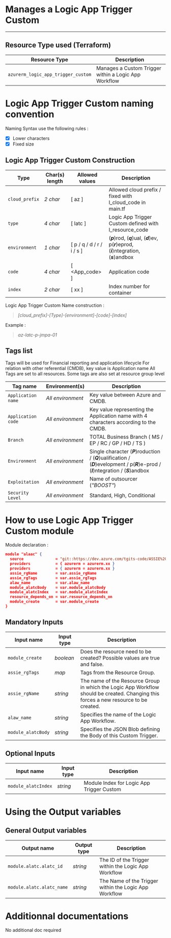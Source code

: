 # Manages a Logic App Trigger Custom


---

## Resource Type used (Terraform)

| Resource Type                      | Description                                          |
|------------------------------------|------------------------------------------------------|
| `azurerm_logic_app_trigger_custom` | Manages a Custom Trigger within a Logic App Workflow |


# Logic App Trigger Custom naming convention

Naming Syntax use the following rules :

- [x] Lower characters
- [x] Fixed size

## Logic App Trigger Custom Construction

| Type           | Char(s) length | Allowed values            | Description                                                                                    |
|----------------|----------------|---------------------------|------------------------------------------------------------------------------------------------|
| `cloud_prefix` | _2 char_       | [ az ]                    | Allowed cloud prefix / fixed with l_cloud_code in main.tf                                      |
| `type`         | _4 char_       | [ latc ]                  | Logic App Trigger Custom defined with l_resource_code                                          |
| `environment`  | _1 char_       | [ p / q / d / r / i / s ] | (**_p_**)rod, (**_q_**)ual, (**_d_**)ev, p(**_r_**)eprod, (**_i_**)ntegration, (**_s_**)andbox |
| `code`         | _4 char_       | [ <App_code> ]            | Application code                                                                               |
| `index`        | _2 char_       | [ xx ]                    | Index number for container                                                                     |

Logic App Trigger Custom Name construction :

> _[cloud_prefix]-[Type]-[environment]-[code]-[index]_

Example :

> _az-latc-p-jmpa-01_

## Tags list

Tags will be used for Financial reporting and application lifecycle
For relation with other referential (CMDB), key value is Application name
All Tags are set to all resources. Some tags are also set at resource group level

| Tag name           | Environment(s)    | Description                                                                                                                                  |
|--------------------|-------------------|----------------------------------------------------------------------------------------------------------------------------------------------|
| `Application name` | _All environment_ | Key value between Azure and CMDB.                                                                                                            |
| `Application code` | _All environment_ | Key value representing the Application name with 4 characters according to the CMDB.                                                         |
| `Branch`           | _All environment_ | TOTAL Business Branch ( MS / EP / RC / GP / HD / TS )                                                                                        |
| `Environment`      | _All environment_ | Single character (**_P_**)roduction / (**_Q_**)ualification / (**_D_**)evelopment / p(**_R_**)e-prod / (**_I_**)ntegration / (**_S_**)andbox |
| `Exploitation`     | _All environment_ | Name of outsourcer (_"BOOST"_)                                                                                                               |
| `Security Level`   | _All environment_ | Standard, High, Conditional                                                                                                                  |

# How to use Logic App Trigger Custom module

Module declaration :

```json
module "alaac" {
  source              = "git::https://dev.azure.com/tgits-code/ASSIE%20AZURE/_git/az_logic_app_trigger_custom?ref=master"
  providers           = { azurerm = azurerm.xx }
  providers           = { azurerm = azurerm.xx }
  assie_rgName        = var.assie_rgName
  assie_rgTags        = var.assie_rgTags
  alaw_name           = var.alaw_name
  module_alatcBody    = var.module_alatcBody
  module_alatcIndex   = var.module_alatcIndex
  resource_depends_on = var.resource_depends_on
  module_create       = var.module_create
}
```

## Mandatory Inputs

| Input name         | Input type | Description                                                                                                                          |
|--------------------|------------|--------------------------------------------------------------------------------------------------------------------------------------|
| `module_create`    | _boolean_  | Does the resource need to be created? Possible values are true and false.                                                            |
| `assie_rgTags`     | _map_      | Tags from the Resource Group.                                                                                                        |
| `assie_rgName`     | _string_   | The name of the Resource Group in which the Logic App Workflow should be created. Changing this forces a new resource to be created. |
| `alaw_name`        | _string_   | Specifies the name of the Logic App Workflow.                                                                                        |
| `module_alatcBody` | _string_   | Specifies the JSON Blob defining the Body of this Custom Trigger.                                                                    |


## Optional Inputs

| Input name          | Input type | Description                               |
|---------------------|------------|-------------------------------------------|
| `module_alatcIndex` | _string_   | Module Index for Logic App Trigger Custom |
# Using the Output variables

## General Output variables

| Output name               | Output type | Description                                           |
|---------------------------|-------------|-------------------------------------------------------|
| `module.alatc.alatc_id`   | _string_    | The ID of the Trigger within the Logic App Workflow   |
| `module.alatc.alatc_name` | _string_    | The Name of the Trigger within the Logic App Workflow |

# Additionnal documentations

No additional doc required
